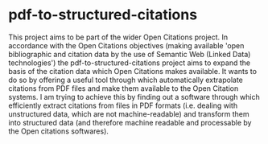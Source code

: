 # pdf-to-structured-citations

This project aims to be part of the wider Open Citations project. In accordance with the Open Citations objectives (making available 'open bibliographic and citation data by the use of Semantic Web (Linked Data) technologies') the pdf-to-structured-citations project aims to expand the basis of the citation data which Open Citations makes available. It wants to do so by offering a useful tool through which automatically extrapolate citations from PDF files and make them available to the Open Citation systems. I am trying to achieve this by finding out a software through which efficiently extract citations from files in PDF formats (i.e. dealing with unstructured data, which are not machine-readable) and transform them into structured data (and therefore machine readable and processable by the Open citations softwares).
